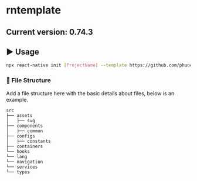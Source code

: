 # rntemplate

## Current version: 0.74.3

## :arrow_forward: Usage

```sh
npx react-native init [ProjectName] --template https://github.com/phuocantd/rntemplate.git
```

###  :file_folder: File Structure
Add a file structure here with the basic details about files, below is an example.

```
src
├── assets
│   ├── svg
├── components
│   ├── common
├── configs
│   ├── constants
├── containers
└── hooks
└── lang
└── navigation
└── services
└── types
```